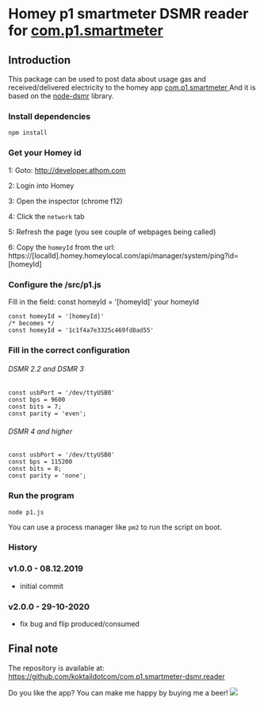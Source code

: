 # Homey p1 smartmeter DSMR reader for [com.p1.smartmeter ](https://github.com/koktaildotcom/com.p1.smartmeter)

## Introduction
This package can be used to post data about usage gas and received/delivered electricity to the homey app [com.p1.smartmeter ](https://github.com/koktaildotcom/com.p1.smartmeter)
And it is based on the [node-dsmr](https://github.com/reneklootwijk/node-dsmr) library.

### Install dependencies

`npm install`

### Get your Homey id

 1: Goto: http://developer.athom.com
 
 2: Login into Homey
 
 3: Open the inspector (chrome f12)
 
 4: Click the `network` tab
 
 5: Refresh the page (you see couple of webpages being called)
 
 6: Copy the `homeyId` from the url: https://[localId].homey.homeylocal.com/api/manager/system/ping?id=[homeyId]
 
### Configure the /src/p1.js

Fill in the field: const homeyId = '[homeyId]' your homeyId

```
const homeyId = '[homeyId]'
/* becomes */
const homeyId = '1c1f4a7e3325c469fd8ad55'
```


### Fill in the correct configuration

###### DSMR 2.2 and DSMR 3

```
const usbPort = '/dev/ttyUSB0'
const bps = 9600
const bits = 7;
const parity = 'even';
```


###### DSMR 4 and higher


```
const usbPort = '/dev/ttyUSB0'
const bps = 115200
const bits = 8;
const parity = 'none';
```

### Run the program

`node p1.js`

You can use a process manager like `pm2` to run the script on boot.


### History

### v1.0.0 - 08.12.2019
- initial commit

### v2.0.0 - 29-10-2020
- fix bug and flip produced/consumed

## Final note ##
The repository is available at: https://github.com/koktaildotcom/com.p1.smartmeter-dsmr.reader


Do you like the app? You can make me happy by buying me a beer! [![](https://img.shields.io/badge/paypal-donate-green.svg)](https://www.paypal.me/koktaildotcom)
